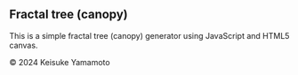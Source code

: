 Fractal tree (canopy)
----

This is a simple fractal tree (canopy) generator using JavaScript and HTML5 canvas.

&copy; 2024 Keisuke Yamamoto
